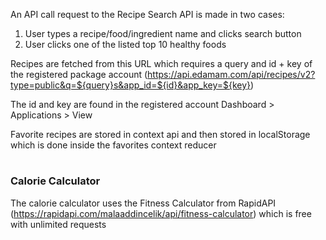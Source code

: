 An API call request to the Recipe Search API is made in two cases:
1) User types a recipe/food/ingredient name and clicks search button
2) User clicks one of the listed top 10 healthy foods

Recipes are fetched from this URL which requires a query and id + key of the registered package account (https://api.edamam.com/api/recipes/v2?type=public&q=${query}s&app_id=${id}&app_key=${key})

The id and key are found in the registered account Dashboard > Applications > View

Favorite recipes are stored in context api and then stored in localStorage which is done inside the favorites context reducer
#
### Calorie Calculator

The calorie calculator uses the Fitness Calculator from RapidAPI (https://rapidapi.com/malaaddincelik/api/fitness-calculator) which is free with unlimited requests
